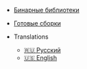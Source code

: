 - [Бинарные библиотеки](https://mega.nz/#F!hUNg0Y6I!93cYw1NZg4MUWUHaVrCO7w)

- [Готовые сборки](https://mega.nz/folder/0E0QRKZL#HOyMLQ292PJ3xIE1vXbLJQ)

- Translations
  - [🇷🇺 Русский](/)
  - [🇺🇸 English](/en/)
